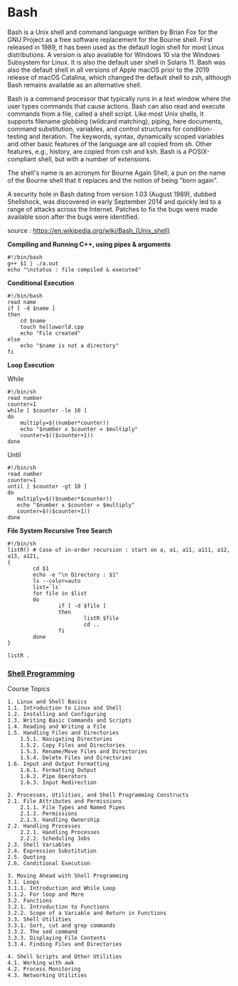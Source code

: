 # Bash

Bash is a Unix shell and command language written by Brian Fox for the GNU Project as a free software replacement for the Bourne shell. First released in 1989, it has been used as the default login shell for most Linux distributions. A version is also available for Windows 10 via the Windows Subsystem for Linux. It is also the default user shell in Solaris 11. Bash was also the default shell in all versions of Apple macOS prior to the 2019 release of macOS Catalina, which changed the default shell to zsh, although Bash remains available as an alternative shell.

Bash is a command processor that typically runs in a text window where the user types commands that cause actions. Bash can also read and execute commands from a file, called a shell script. Like most Unix shells, it supports filename globbing (wildcard matching), piping, here documents, command substitution, variables, and control structures for condition-testing and iteration. The keywords, syntax, dynamically scoped variables and other basic features of the language are all copied from sh. Other features, e.g., history, are copied from csh and ksh. Bash is a POSIX-compliant shell, but with a number of extensions.

The shell's name is an acronym for Bourne Again Shell, a pun on the name of the Bourne shell that it replaces and the notion of being "born again".

A security hole in Bash dating from version 1.03 (August 1989), dubbed Shellshock, was discovered in early September 2014 and quickly led to a range of attacks across the Internet. Patches to fix the bugs were made available soon after the bugs were identified. 

source : https://en.wikipedia.org/wiki/Bash_(Unix_shell)

**Compiling and Running C++, using pipes & arguments**

    #!/bin/bash
    g++ $1 | ./a.out
    echo "\nstatus : file compiled & executed"

**Conditional Execution**
    
    #!/bin/bash
    read name
    if [ -d $name ]
    then
        cd $name
        touch helloworld.cpp
        echo "File created"
    else
        echo "$name is not a directory"
    fi

**Loop Execution**

While

    #!/bin/sh
    read number
    counter=1
    while [ $counter -le 10 ]
    do
        multiply=$((number*counter))
        echo "$number x $counter = $multiply"
        counter=$(($counter+1))
    done

Until    

    #!/bin/sh
    read number
    counter=1
    until [ $counter -gt 10 ]
    do
       multiply=$(($number*$counter))
       echo "$number x $counter = $multiply"
       counter=$(($counter+1))
    done
    
**File System Recursive Tree Search**

    #!/bin/sh
    listR() # Case of in-order recursion : start on a, a1, a11, a111, a12, a13, a121, 
    {
            cd $1
            echo -e "\n Directory : $1"
            ls --color=auto
            list=`ls`
            for file in $list
            do
                    if [ -d $file ]
                    then
                            listR $file
                            cd ..
                    fi
            done
    }

    listR .

### [Shell Programming]()

Course Topics

    1. Linux and Shell Basics
    1.1. Introduction to Linux and Shell
    1.2. Installing and Configuring
    1.3. Writing Basic Commands and Scripts
    1.4. Reading and Writing a File
    1.5. Handling Files and Directories
        1.5.1. Navigating Directories
        1.5.2. Copy Files and Directories
        1.5.3. Rename/Move Files and Directories
        1.5.4. Delete Files and Directories
    1.6. Input and Output Formatting
        1.6.1. Formatting Output
        1.6.2. Pipe Operators
        1.6.3. Input Redirection
    
    2. Processes, Utilities, and Shell Programming Constructs
    2.1. File Attributes and Permissions
        2.1.1. File Types and Named Pipes
        2.1.2. Permissions
        2.1.3. Handling Ownership
    2.2. Handling Processes
        2.2.1. Handling Processes
        2.2.2. Scheduling Jobs
    2.3. Shell Variables
    2.4. Expression Substitution
    2.5. Quoting
    2.6. Conditional Execution
    
    3. Moving Ahead with Shell Programming
    3.1. Loops
    3.1.1. Introduction and While Loop
    3.1.2. For loop and More
    3.2. Functions
    3.2.1. Introduction to Functions
    3.2.2. Scope of a Variable and Return in Functions
    3.3. Shell Utilities
    3.3.1. Sort, cut and grep commands
    3.3.2. The sed command
    3.3.3. Displaying File Contents
    3.3.4. Finding Files and Directories
    
    4. Shell Scripts and Other Utilities
    4.1. Working with awk
    4.2. Process Monitoring
    4.3. Networking Utilities
    
